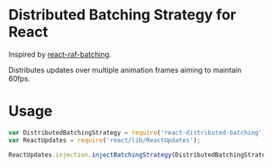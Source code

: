 # Distributed Batching Strategy for React

Inspired by [react-raf-batching](https://github.com/petehunt/react-raf-batching).

Distributes updates over multiple animation frames aiming to maintain 60fps.

# Usage

```Javascript
var DistributedBatchingStrategy = require('react-distributed-batching');
var ReactUpdates = require('react/lib/ReactUpdates');

ReactUpdates.injection.injectBatchingStrategy(DistributedBatchingStrategy);
```
